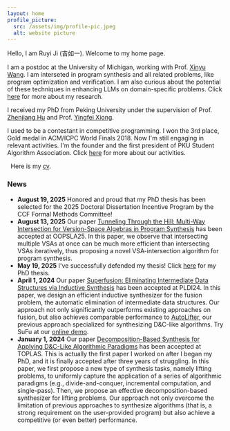 ```yaml
---
layout: home
profile_picture:
  src: /assets/img/profile-pic.jpeg
  alt: website picture
---
```

<link rel="stylesheet" href="https://cdnjs.cloudflare.com/ajax/libs/font-awesome/6.5.0/css/all.min.css">

<p>
Hello, I am Ruyi Ji (吉如一). Welcome to my home page.

</p>

<p>
I am a postdoc at the University of Michigan, working with Prof. <a href="https://web.eecs.umich.edu/~xwangsd/">Xinyu Wang</a>. I am interseted in program synthesis and all related problems, like program optimization and verification. I am also curious about the potential of these techniques in enhancing LLMs on domain-specific problems. Click <a href="/research">here</a> for more about my research.
</p>

<p>
I received my PhD from Peking University under the supervision of Prof. <a href="http://sei.pku.edu.cn/~hu/">Zhenjiang Hu</a> and Prof. <a href="https://xiongyingfei.github.io/">Yingfei Xiong</a>.
</p>

<p>
I used to be a contestant in competitive programming. I won the 3rd place, Gold medal in ACM/ICPC World Finals 2018. Now I'm still engaging in relevant activities. I'm the founder and the first president of PKU Student Algorithm Association.  Click <a href="/activity">here</a> for more about our activities.
</p>

<p>
<i class="fa-solid fa-download" style="margin-right: 8px;"></i>
Here is my <a href="/paper/cv.pdf">cv</a>.
</p>

### News

<ul>

<li><strong> August 19, 2025</strong> Honored and proud that my PhD thesis has been selected for the 2025 Doctoral Dissertation Incentive Program by the CCF Formal Methods Committee!</li>

<li><strong>August 13, 2025</strong> Our paper <a href="research#OOPSLA25">Tunneling Through the Hill: Multi-Way Intersection for Version-Space Algebras in Program Synthesis</a> has been accepted at OOPSLA25. In this paper, we observe that intersecting multiple VSAs at once can be much more efficient than intersecting VSAs iteratively, thus proposing a novel VSA-intersection algorithm for program synthesis.</li>

<li><strong>May 19, 2025</strong> I've successfully defended my thesis! Click <a href="/research#thesis">here</a> for my PhD thesis.</li>

<li><strong>April 1, 2024</strong> Our paper <a href="/research#PLDI24">Superfusion: Eliminating Intermediate Data Structures via Inductive Synthesis</a> has been accepted at PLDI24. In this paper, we design an efficient inductive synthesizer for the fusion problem, the automatic elimination of intermediate data structures. Our approach not only significantly outperforms existing approaches on fusion, but also achieves comparable performance to <a href="/research#TOPLAS24">AutoLifter</a>, our previous approach specialized for synthesizing D&C-like algorithms. Try SuFu at our <a href="http://8.140.207.65/">online demo</a>.</li>

<li><strong>January 1, 2024</strong> Our paper <a href="/research#TOPLAS24">Decomposition-Based Synthesis for Applying D&C-Like Algorithmic Paradigms</a> has been accepted at TOPLAS. This is actually the first paper I worked on after I began my PhD, and it is finally accepted after three years of struggling. In this paper, we first propose a new type of synthesis tasks, namely lifting problems, to uniformly capture the application of a series of algorithmic paradigms (e.g., divide-and-conquer, incremental computation, and single-pass). Then, we propose an effective decomposition-based synthesizer for lifting problems. Our approach not only overcome the limitation of previous approaches to synthesize algorithms (that is, a strong requirement on the user-provided program) but also achieve a competitive (or even better) performance.</li>


<!-- 
<li><strong>September 22, 2023</strong> I will present my current research topic <a href="/research#SPLASH23DS">Scaling up Program Synthesis to Efficient Algorithms</a> at SPLASH '23 Doctoral Symposium.</li>

<li><strong>February 26, 2023</strong> Our paper <a href="/research#OOPSLA23">Improving Oracle-Guided Inductive Synthesis by Efficient Question Selection</a> has been accepted at OOPSLA'23. In this paper, we design an efficient question selector that achieves general improvement for OGIS solvers. It reduces not only the number of OGIS iterations (valuable to interactive tasks) but also the time cost of solving non-interactive tasks.  This paper is a follow-up to our <a href="/research#PLDI20">PLDI'20</a> paper.</li>

<li><strong>October 9, 2022</strong> I am glad to receive Microsoft Research Asia Fellowship (i.e., Microsoft Research PhD Fellowship in the Asia-Pacific area)!</li>
-->

</ul>

